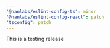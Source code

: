```yaml
---
"@nanlabs/eslint-config-ts": minor
"@nanlabs/eslint-config-react": patch
"tsconfig": patch
---
```


This is a testing release
